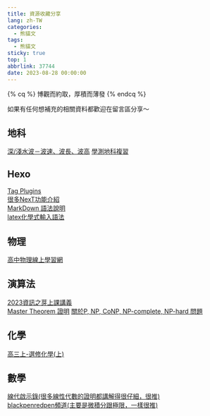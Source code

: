 ```yaml
---
title: 資源收藏分享
lang: zh-TW
categories:
  - 熊貓文
tags:
  - 熊貓文
sticky: true
top: 1
abbrlink: 37744
date: 2023-08-28 00:00:00
---
```

{% cq %}
博觀而約取，厚積而薄發
{% endcq %}
<!--more-->

如果有任何想補充的相關資料都歡迎在留言區分享～

## 地科

[深/淺水波－波速、波長、波高](https://www.facebook.com/tnfshEarthScience/photos/a.1159604564115259/2297107093698328/?type=3)
[學測地科複習](https://www.youtube.com/playlist?list=PLKJhYfqCgNXj8TMC2tVPVKn0A9vWf1q_m)

## Hexo

[Tag Plugins](https://hexo.io/zh-tw/docs/tag-plugins.html)  
[很多NexT功能介紹](https://zenreal.github.io/posts/44730)  
[MarkDown 語法說明](https://markdown.tw)  
[latex化學式輸入語法](https://mhchem.github.io/MathJax-mhchem/)  

## 物理

[高中物理線上學習網](https://sites.google.com/site/phyelearning/)  

## 演算法

[2023資訊之芽上課講義](https://www.csie.ntu.edu.tw/~sprout/algo2023/)  
[Master Theorem 證明](https://www.luogu.com/article/w3avh1ku)
[關於P, NP, CoNP, NP-complete, NP-hard 問題](https://ycc.idv.tw/algorithm-complexity-theory.html)

## 化學

[高三上-選修化學(上)](https://youtube.com/playlist?list=PL1YnMgoqiBEp7ghBLlSR2w6jALPWOskMp&si=bHLHpyVBciilqvOw)  

## 數學

[線代啟示錄(很多線性代數的證明都講解得很仔細，很推)](https://ccjou.wordpress.com)  
[blackpenredpen頻道(主要是微積分跟極限，一樣很推)](https://www.youtube.com/@blackpenredpen/playlists)  
